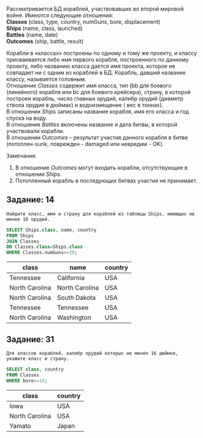 Рассматривается БД кораблей, участвовавших во второй мировой войне. Имеются следующие отношения:</br>
**Classes** (class, type, country, numGuns, bore, displacement)</br>
**Ships** (name, class, launched)</br>
**Battles** (name, date)</br>
**Outcomes** (ship, battle, result)</br>

Корабли в «классах» построены по одному и тому же проекту, и классу присваивается либо имя первого корабля, построенного по данному проекту, либо названию класса дается имя проекта, которое не совпадает ни с одним из кораблей в БД. Корабль, давший название классу, называется головным.</br>
Отношение *Classes* содержит имя класса, тип (bb для боевого (линейного) корабля или bc для боевого крейсера), страну, в которой построен корабль, число главных орудий, калибр орудий (диаметр ствола орудия в дюймах) и водоизмещение ( вес в тоннах).</br>
В отношении *Ships* записаны название корабля, имя его класса и год спуска на воду. </br>
В отношение *Battles* включены название и дата битвы, в которой участвовали корабли.</br>
B отношении *Outcomes* – результат участия данного корабля в битве (потоплен-sunk, поврежден - damaged или невредим - OK).</br>

Замечания.</br>
1) В отношение *Outcomes* могут входить корабли, отсутствующие в отношении *Ships*.</br>
2) Потопленный корабль в последующих битвах участия не принимает.

## Задание: 14
	Найдите класс, имя и страну для кораблей из таблицы Ships, имеющих не менее 10 орудий.
```sql
SELECT Ships.class, name, country 
FROM Ships
JOIN Classes
ON Classes.class=Ships.class
WHERE Classes.numGuns>=10;
```
|       class     |       name      |  country |
|-----------------|-----------------|----------|
|  Tennessee      |  California     |    USA   |
|  North Carolina |  North Carolina |    USA   |
|  North Carolina |  South Dakota   |    USA   |
|  Tennessee      |  Tennessee      |    USA   |
|  North Carolina |  Washington     |    USA   |


## Задание: 31
	Для классов кораблей, калибр орудий которых не менее 16 дюймов, укажите класс и страну.
```sql
SELECT class, country
FROM Classes
WHERE bore>=16;
```
| class |country|
|-------|------------|
|Iowa|USA| 
|North Carolina|USA|
|Yamato|Japan|
